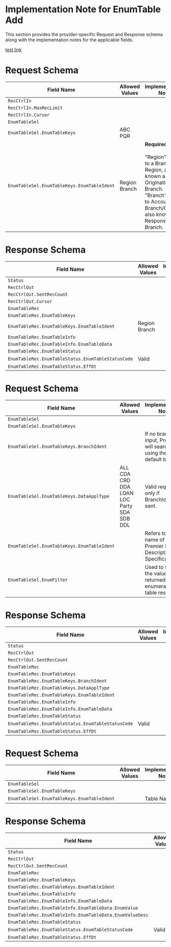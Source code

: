 # Implementation Note for EnumTable Add
This section provides the provider-specific Request and Response schema along with the implementation notes for the applicable fields.

<a href="../docs/?path=docs/implementation-notes/Accounts-and-transactions/SafeDepositBoxAdd-ImplNotes.md" target="_blank" title="Click to open in a new tab">test link </a>

<!-- 
type: tab 
titles: PRM, PRC, DNA, 
-->
# Request Schema
|Field Name|Allowed Values|Implementation Note|
|----|----|----|
|`RecCtrlIn`|||
|`RecCtrlIn.MaxRecLimit`|||
|`RecCtrlIn.Cursor`|||
|`EnumTableSel`|||
|`EnumTableSel.EnumTableKeys`|ABC<br>PQR||
|`EnumTableSel.EnumTableKeys.EnumTableIdent`|Region<br>Branch|**Required**<br><br>"Region" refers to a Branch Region, also known as Originating Branch. <br> "Branch" refers to Accounting Branch/Group also known as Responsible Branch.  |
# Response Schema
|Field Name|Allowed Values|Implementation Note|
|----|----|----|
|`Status`|||
|`RecCtrlOut`|||
|`RecCtrlOut.SentRecCount`|||
|`RecCtrlOut.Cursor`|||
|`EnumTableRec`|||
|`EnumTableRec.EnumTableKeys`|||
|`EnumTableRec.EnumTableKeys.EnumTableIdent`|Region<br>Branch||
|`EnumTableRec.EnumTableInfo`|||
|`EnumTableRec.EnumTableInfo.EnumTableData`|||
|`EnumTableRec.EnumTableStatus`|||
|`EnumTableRec.EnumTableStatus.EnumTableStatusCode`|Valid||
|`EnumTableRec.EnumTableStatus.EffDt`|||
<!-- type: tab -->
# Request Schema
|Field Name|Allowed Values|Implementation Note|
|----|----|----|
|`EnumTableSel`|||
|`EnumTableSel.EnumTableKeys`|||
|`EnumTableSel.EnumTableKeys.BranchIdent`||If no branch is input,  Premier will search using the default branch.|
|`EnumTableSel.EnumTableKeys.DataApplType`|ALL<br>CDA<br>CRD<br>DDA<br>LOAN<br>LOC<br>Party<br>SDA<br>SDB<br>DDL|Valid required only if BranchIdent is sent.|
|`EnumTableSel.EnumTableKeys.EnumTableIdent`||Refers to the name of the Premier Data Description Specification.|
|`EnumTableSel.EnumFilter`||Used to filter the values returned in the enumeration table response|
# Response Schema
|Field Name|Allowed Values|Implementation Note|
|----|----|----|
|`Status`|||
|`RecCtrlOut`|||
|`RecCtrlOut.SentRecCount`|||
|`EnumTableRec`|||
|`EnumTableRec.EnumTableKeys`|||
|`EnumTableRec.EnumTableKeys.BranchIdent`|||
|`EnumTableRec.EnumTableKeys.DataApplType`|||
|`EnumTableRec.EnumTableKeys.EnumTableIdent`|||
|`EnumTableRec.EnumTableInfo`|||
|`EnumTableRec.EnumTableInfo.EnumTableData`|||
|`EnumTableRec.EnumTableStatus`|||
|`EnumTableRec.EnumTableStatus.EnumTableStatusCode`|Valid||
|`EnumTableRec.EnumTableStatus.EffDt`|||
<!-- type: tab -->
# Request Schema
|Field Name|Allowed Values|Implementation Note|
|----|----|----|
|`EnumTableSel`|||
|`EnumTableSel.EnumTableKeys`|||
|`EnumTableSel.EnumTableKeys.EnumTableIdent`||Table Name.|
# Response Schema
|Field Name|Allowed Values|Implementation Note|
|----|----|----|
|`Status`|||
|`RecCtrlOut`|||
|`RecCtrlOut.SentRecCount`|||
|`EnumTableRec`|||
|`EnumTableRec.EnumTableKeys`|||
|`EnumTableRec.EnumTableKeys.EnumTableIdent`|||
|`EnumTableRec.EnumTableInfo`|||
|`EnumTableRec.EnumTableInfo.EnumTableData`|||
|`EnumTableRec.EnumTableInfo.EnumTableData.EnumValue`|||
|`EnumTableRec.EnumTableInfo.EnumTableData.EnumValueDesc`|||
|`EnumTableRec.EnumTableStatus`|||
|`EnumTableRec.EnumTableStatus.EnumTableStatusCode`|Valid||
|`EnumTableRec.EnumTableStatus.EffDt`|||
<!-- type: tab-end -->
